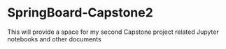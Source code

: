 # SpringBoard-Capstone2

This will provide a space for my second Capstone project related Jupyter notebooks and other documents
